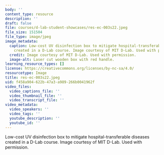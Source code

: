 ```yaml
---
body: ''
content_type: resource
description: ''
draft: false
file: courses/d-lab-student-showcases/res-ec-003s22.jpeg
file_size: 151504
file_type: image/jpeg
image_metadata:
  caption: Low-cost UV disinfection box to mitigate hospital-transferable diseases
    created in a D-Lab course. Image courtesy of MIT D-Lab. Used with permission.
  credit: Image courtesy of MIT D-Lab. Used with permission.
  image-alt: Laser cut wooden box with red handle.
learning_resource_types: []
license: https://creativecommons.org/licenses/by-nc-sa/4.0/
resourcetype: Image
title: res-ec-003s22.jpeg
uid: f458a904-622b-47a3-a989-266b0041962f
video_files:
  video_captions_file: ''
  video_thumbnail_file: ''
  video_transcript_file: ''
video_metadata:
  video_speakers: ''
  video_tags: ''
  youtube_description: ''
  youtube_id: ''
---
```

Low-cost UV disinfection box to mitigate hospital-transferable diseases created in a D-Lab course. Image courtesy of MIT D-Lab. Used with permission.